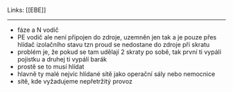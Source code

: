 Links: [[EBE]]

---
- fáze a N vodič
- PE vodič ale není připojen do zdroje, uzemněn jen tak a je pouze přes hlídač izolačního stavu tzn proud se nedostane do zdroje při skratu
- problém je, že pokud se tam udělají 2 skraty po sobě, tak první ti vypálí pojistku a druhej ti vypálí barák
- prostě se to musí hlídat
- hlavně ty malé nejvíc hlídané sítě jako operační sály nebo nemocnice
- sítě, kde vyžadujeme nepřetržitý provoz
